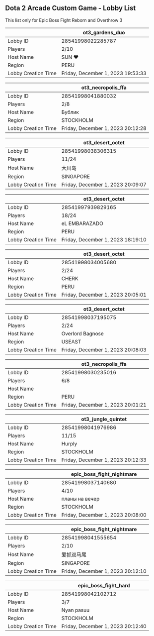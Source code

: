 ## Dota 2 Arcade Custom Game - Lobby List

This list only for Epic Boss Fight Reborn and Overthrow 3

|  | ot3_gardens_duo |
| ------ | ------ |
| Lobby ID | 28541998022285787 |
| Players | 2/10 |
| Host Name | SUN ♥ |
| Region | PERU |
| Lobby Creation Time | Friday, December 1, 2023 19:53:33 |


|  | ot3_necropolis_ffa |
| ------ | ------ |
| Lobby ID | 28541998041880032 |
| Players | 2/8 |
| Host Name | Бублик |
| Region | STOCKHOLM |
| Lobby Creation Time | Friday, December 1, 2023 20:12:28 |


|  | ot3_desert_octet |
| ------ | ------ |
| Lobby ID | 28541998038306315 |
| Players | 11/24 |
| Host Name | 大川岛 |
| Region | SINGAPORE |
| Lobby Creation Time | Friday, December 1, 2023 20:09:07 |


|  | ot3_desert_octet |
| ------ | ------ |
| Lobby ID | 28541997939829165 |
| Players | 18/24 |
| Host Name | eL EMBARAZADO |
| Region | PERU |
| Lobby Creation Time | Friday, December 1, 2023 18:19:10 |


|  | ot3_desert_octet |
| ------ | ------ |
| Lobby ID | 28541998034005680 |
| Players | 2/24 |
| Host Name | CHERK |
| Region | PERU |
| Lobby Creation Time | Friday, December 1, 2023 20:05:01 |


|  | ot3_desert_octet |
| ------ | ------ |
| Lobby ID | 28541998037195075 |
| Players | 2/24 |
| Host Name | Overlord Bagnose |
| Region | USEAST |
| Lobby Creation Time | Friday, December 1, 2023 20:08:03 |


|  | ot3_necropolis_ffa |
| ------ | ------ |
| Lobby ID | 28541998030235016 |
| Players | 6/8 |
| Host Name | <Raffagga> |
| Region | PERU |
| Lobby Creation Time | Friday, December 1, 2023 20:01:21 |


|  | ot3_jungle_quintet |
| ------ | ------ |
| Lobby ID | 28541998041976986 |
| Players | 11/15 |
| Host Name | Hurply |
| Region | STOCKHOLM |
| Lobby Creation Time | Friday, December 1, 2023 20:12:33 |


|  | epic_boss_fight_nightmare |
| ------ | ------ |
| Lobby ID | 28541998037140680 |
| Players | 4/10 |
| Host Name | планы на вечер |
| Region | STOCKHOLM |
| Lobby Creation Time | Friday, December 1, 2023 20:08:00 |


|  | epic_boss_fight_nightmare |
| ------ | ------ |
| Lobby ID | 28541998041555654 |
| Players | 2/10 |
| Host Name | 爱抓双马尾 |
| Region | SINGAPORE |
| Lobby Creation Time | Friday, December 1, 2023 20:12:10 |


|  | epic_boss_fight_hard |
| ------ | ------ |
| Lobby ID | 28541998042102712 |
| Players | 3/7 |
| Host Name | Nyan pasuu |
| Region | STOCKHOLM |
| Lobby Creation Time | Friday, December 1, 2023 20:12:40 |


